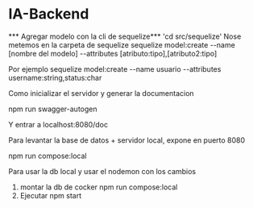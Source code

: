 # IA-Backend

*** Agregar modelo con la cli de sequelize***
'cd src/sequelize' Nose metemos en la carpeta de sequelize
sequelize model:create --name [nombre del modelo] --attributes [atributo:tipo],[atributo2:tipo]

Por ejemplo
sequelize model:create --name usuario --attributes username:string,status:char



Como inicializar el servidor y generar la documentacion

npm run swagger-autogen

Y entrar a localhost:8080/doc


Para levantar la base de datos + servidor local, expone en puerto 8080

npm run compose:local


Para usar la db local y usar el nodemon con los cambios 
1. montar la db de cocker  npm run compose:local
2. Ejecutar npm start
